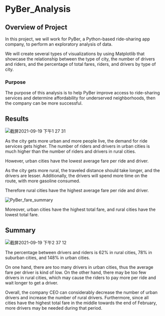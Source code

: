 # PyBer_Analysis

## Overview of Project

In this project, we will work for PyBer, a Python-based ride-sharing app company, to perform an exploratory analysis of data. 

We will create several types of visualizations by using Matplotlib that showcase the relationship between the type of city, the number of drivers and riders, and the percentage of total fares, riders, and drivers by type of city. 

### Purpose

The purpose of this analysis is to help PyBer improve access to ride-sharing services and determine affordability for underserved neighborhoods, then the company can be more successful.

## Results

![截屏2021-09-19 下午1 27 31](https://user-images.githubusercontent.com/88747464/133939464-ae5ca8af-9f56-49e1-a66f-ff8b6214a83c.png)

As the city gets more urban and more people live, the demand for ride services gets higher. The number of riders and drivers in urban cities is much higher than the number of riders and drivers in rural cities. 

However, urban cities have the lowest average fare per ride and driver. 

As the city gets more rural, the traveled distance should take longer, and the drivers are lesser. Additionally, the drivers will spend more time on the route, with more gasoline consumed.

Therefore rural cities have the highest average fare per ride and driver.

![PyBer_fare_summary](https://user-images.githubusercontent.com/88747464/133939537-7b732360-0e79-4846-bba1-1d423ad3b274.png)

Moreover, urban cities have the highest total fare, and rural cities have the lowest total fare.

## Summary

![截屏2021-09-19 下午2 37 12](https://user-images.githubusercontent.com/88747464/133939548-29786840-eef5-47e1-bcbe-2e09285174fc.png)

The percentage between drivers and riders is 62% in rural cities, 78% in suburban cities, and 148% in urban cities. 

On one hand, there are too many drivers in urban cities, thus the average fare per driver is kind of low. On the other hand, there may be too few drivers in rural cities, which may cause the riders to pay more per ride and wait longer to get a driver. 

Overall, the company CEO can considerably decrease the number of urban drivers and increase the number of rural drivers. Furthermore, since all cities have the highest total fare in the middle towards the end of February, more drivers may be needed during that period. 
